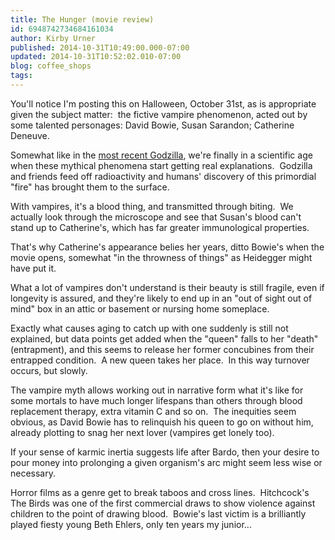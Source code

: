 ```yaml
---
title: The Hunger (movie review)
id: 6948742734684161034
author: Kirby Urner
published: 2014-10-31T10:49:00.000-07:00
updated: 2014-10-31T10:52:02.010-07:00
blog: coffee_shops
tags: 
---
```


You'll notice I'm posting this on Halloween, October 31st, as is appropriate given the subject matter:  the fictive vampire phenomenon, acted out by some talented personages: David Bowie, Susan Sarandon; Catherine Deneuve.

Somewhat like in the [most recent Godzilla](http://controlroom.blogspot.com/2014/05/godzilla-movie-review.html), we're finally in a scientific age when these mythical phenomena start getting real explanations.  Godzilla and friends feed off radioactivity and humans' discovery of this primordial "fire" has brought them to the surface.

With vampires, it's a blood thing, and transmitted through biting.  We actually look through the microscope and see that Susan's blood can't stand up to Catherine's, which has far greater immunological properties.

That's why Catherine's appearance belies her years, ditto Bowie's when the movie opens, somewhat "in the throwness of things" as Heidegger might have put it.

What a lot of vampires don't understand is their beauty is still fragile, even if longevity is assured, and they're likely to end up in an "out of sight out of mind" box in an attic or basement or nursing home someplace.

Exactly what causes aging to catch up with one suddenly is still not explained, but data points get added when the "queen" falls to her "death" (entrapment), and this seems to release her former concubines from their entrapped condition.  A new queen takes her place.  In this way turnover occurs, but slowly.

The vampire myth allows working out in narrative form what it's like for some mortals to have much longer lifespans than others through blood replacement therapy, extra vitamin C and so on.  The inequities seem obvious, as David Bowie has to relinquish his queen to go on without him, already plotting to snag her next lover (vampires get lonely too).  

If your sense of karmic inertia suggests life after Bardo, then your desire to pour money into prolonging a given organism's arc might seem less wise or necessary.

Horror films as a genre get to break taboos and cross lines.  Hitchcock's The Birds was one of the first commercial draws to show violence against children to the point of drawing blood.  Bowie's last victim is a brilliantly played fiesty young Beth Ehlers, only ten years my junior...